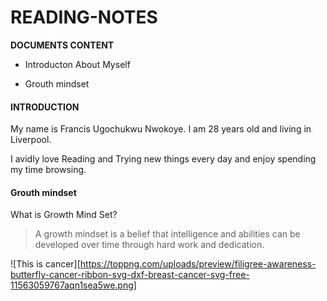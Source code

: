 # READING-NOTES

**DOCUMENTS CONTENT**

- Introducton About Myself

- Grouth mindset

#### INTRODUCTION


  My name is Francis Ugochukwu Nwokoye. I am 28 years old and living in Liverpool. 
  
  
  I avidly love Reading and Trying new things every day and enjoy spending my time browsing.

#### Grouth mindset


 What is Growth Mind Set?

> A growth mindset is a belief that intelligence and abilities can be developed over time through hard work and dedication.

![This is cancer][https://toppng.com/uploads/preview/filigree-awareness-butterfly-cancer-ribbon-svg-dxf-breast-cancer-svg-free-11563059767aqn1sea5we.png]
